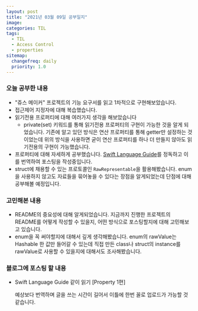 ```yaml
---
layout: post
title: "2021년 03월 09일 공부일지"
image:
categories: TIL
tags: 
  - TIL
  - Access Control
  - properties
sitemap:
  changefreq: daily
  priority: 1.0
---
```


### 오늘 공부한 내용

- "쥬스 메이커" 프로젝트의 기능 요구서를 읽고 1차적으로 구현해보았습니다.
- 접근제어 지정자에 대해 복습했습니다.
- 읽기전용 프로퍼티에 대해 여러가지 생각을 해보았습니다
  - private(set) 키워드를 통해 읽기전용 프로퍼티의 구현이 가능한 것을 알게 되었습니다. 기존에 알고 있던 방식은 연산 프로퍼티를 통해 getter만 설정하는 것이었는데 위의 방식을 사용하면 굳이 연산 프로퍼티를 하나 더 만들지 않아도 읽기전용의 구현이 가능했습니다.
- 프로퍼티에 대해 자세하게 공부했습니다. [Swift Language Guide](https://docs.swift.org/swift-book/LanguageGuide/Properties.html)를 정독하고 이를 번역하여 포스팅을 작성중입니다.
- struct에 채용할 수 있는 프로토콜인 `RawRepresentable`을 활용해봤습니다. enum을 사용하지 않고도 자료들을 묶어놓을 수 있다는 장점을 알게되었는데 단점에 대해 공부해볼 예정입니다.

### 고민해본 내용

- README의 중요성에 대해 알게되었습니다. 지금까지 진행한 프로젝트의 README를 어떻게 작성할 수 있을지, 어떤 방식으로 포스팅할지에 대해 고민해보고 있습니다.
- enum을 꼭 써야할지에 대해서 깊게 생각해봤습니다. enum의 rawValue는 Hashable 한 값만 들어갈 수 있는데 직접 만든 class나 struct의 instance를 rawValue로 사용할 수 있을지에 대해서도 조사해봤습니다.

### 블로그에 포스팅 할 내용

- Swift Language Guide 같이 읽기 [Property 1편]

  예상보다 번역하며 글을 쓰는 시간이 길어서 이틀에 한번 꼴로 업로드가 가능할 것 같습니다.

